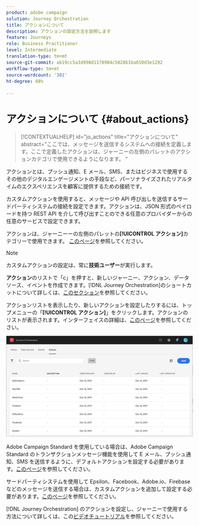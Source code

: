 ```yaml
---
product: adobe campaign
solution: Journey Orchestration
title: アクションについて
description: アクションの設定方法を説明します
feature: Journeys
role: Business Practitioner
level: Intermediate
translation-type: tm+mt
source-git-commit: ab19cc5a3d998d1178984c5028b1ba650d3e1292
workflow-type: tm+mt
source-wordcount: '301'
ht-degree: 88%

---
```



# アクションについて {#about_actions}

>[!CONTEXTUALHELP]
>id="jo_actions"
>title="アクションについて"
>abstract="ここでは、メッセージを送信するシステムへの接続を定義します。ここで定義したアクションは、ジャーニーの左側のパレットのアクションカテゴリで使用できるようになります。 "

アクションとは、プッシュ通知、E メール、SMS、またはビジネスで使用するその他のデジタルエンゲージメントの手段など、パーソナライズされたリアルタイムのエクスペリエンスを顧客に提供するための接続です。

カスタムアクションを使用すると、メッセージや API 呼び出しを送信するサードパーティシステムの接続を設定できます。アクションは、JSON 形式のペイロードを持つ REST API を介して呼び出すことのできる任意のプロバイダーからの任意のサービスで設定できます。

アクションは、ジャーニーーの左側のパレットの&#x200B;**[!UICONTROL アクション]**&#x200B;カテゴリーで使用できます。 [このページ](../building-journeys/about-action-activities.md)を参照してください。

>[!NOTE]
>
>カスタムアクションの設定は、常に&#x200B;**技術ユーザー**&#x200B;が実行します。

**アクション**&#x200B;のリストで「c」を押すと、新しいジャーニー、アクション、データソース、イベントを作成できます。[!DNL Journey Orchestration]のショートカットについて詳しくは、[このセクション](../about/user-interface.md#section_ksq_zr1_ffb)を参照してください。

アクションリストを表示したり、新しいアクションを設定したりするには、トップメニューの「**[!UICONTROL アクション]**」をクリックします。アクションのリストが表示されます。インターフェイスの詳細は、[このページ](../about/user-interface.md)を参照してください。

![](../assets/custom1.png)

Adobe Campaign Standard を使用している場合は、Adobe Campaign Standard のトランザクションメッセージ機能を使用して E メール、プッシュ通知、SMS を送信するように、デフォルトアクションを設定する必要があります。[このページ](../action/working-with-adobe-campaign.md)を参照してください。

サードパーティシステムを使用して Epsilon、Facebook、Adobe.io、Firebase などのメッセージを送信する場合は、カスタムアクションを追加して設定する必要があります。[このページ](../action/about-custom-action-configuration.md)を参照してください。

[!DNL Journey Orchestration] のアクションを設定し、ジャーニーで使用する方法について詳しくは、この[ビデオチュートリアル](https://docs.adobe.com/content/help/ja-JP/journey-orchestration-learn/tutorials/configure-actions.html)を参照してください。
